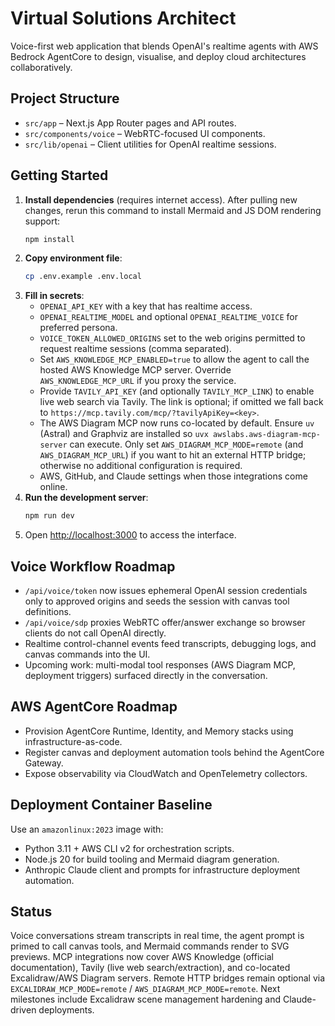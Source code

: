 # Virtual Solutions Architect

Voice-first web application that blends OpenAI's realtime agents with AWS Bedrock AgentCore to design, visualise, and deploy cloud architectures collaboratively.

## Project Structure

- `src/app` – Next.js App Router pages and API routes.
- `src/components/voice` – WebRTC-focused UI components.
- `src/lib/openai` – Client utilities for OpenAI realtime sessions.

## Getting Started

1. **Install dependencies** (requires internet access). After pulling new changes, rerun this command to install Mermaid and JS DOM rendering support:
   ```bash
   npm install
   ```
2. **Copy environment file**:
   ```bash
   cp .env.example .env.local
   ```
3. **Fill in secrets**:
   - `OPENAI_API_KEY` with a key that has realtime access.
   - `OPENAI_REALTIME_MODEL` and optional `OPENAI_REALTIME_VOICE` for preferred persona.
   - `VOICE_TOKEN_ALLOWED_ORIGINS` set to the web origins permitted to request realtime sessions (comma separated).
   - Set `AWS_KNOWLEDGE_MCP_ENABLED=true` to allow the agent to call the hosted AWS Knowledge MCP server. Override `AWS_KNOWLEDGE_MCP_URL` if you proxy the service.
   - Provide `TAVILY_API_KEY` (and optionally `TAVILY_MCP_LINK`) to enable live web search via Tavily. The link is optional; if omitted we fall back to `https://mcp.tavily.com/mcp/?tavilyApiKey=<key>`.
   - The AWS Diagram MCP now runs co-located by default. Ensure `uv` (Astral) and Graphviz are installed so `uvx awslabs.aws-diagram-mcp-server` can execute. Only set `AWS_DIAGRAM_MCP_MODE=remote` (and `AWS_DIAGRAM_MCP_URL`) if you want to hit an external HTTP bridge; otherwise no additional configuration is required.
   - AWS, GitHub, and Claude settings when those integrations come online.
4. **Run the development server**:
   ```bash
   npm run dev
   ```
5. Open [http://localhost:3000](http://localhost:3000) to access the interface.

## Voice Workflow Roadmap

- `/api/voice/token` now issues ephemeral OpenAI session credentials only to approved origins and seeds the session with canvas tool definitions.
- `/api/voice/sdp` proxies WebRTC offer/answer exchange so browser clients do not call OpenAI directly.
- Realtime control-channel events feed transcripts, debugging logs, and canvas commands into the UI.
- Upcoming work: multi-modal tool responses (AWS Diagram MCP, deployment triggers) surfaced directly in the conversation.

## AWS AgentCore Roadmap

- Provision AgentCore Runtime, Identity, and Memory stacks using infrastructure-as-code.
- Register canvas and deployment automation tools behind the AgentCore Gateway.
- Expose observability via CloudWatch and OpenTelemetry collectors.

## Deployment Container Baseline

Use an `amazonlinux:2023` image with:
- Python 3.11 + AWS CLI v2 for orchestration scripts.
- Node.js 20 for build tooling and Mermaid diagram generation.
- Anthropic Claude client and prompts for infrastructure deployment automation.

## Status

Voice conversations stream transcripts in real time, the agent prompt is primed to call canvas tools, and Mermaid commands render to SVG previews. MCP integrations now cover AWS Knowledge (official documentation), Tavily (live web search/extraction), and co-located Excalidraw/AWS Diagram servers. Remote HTTP bridges remain optional via `EXCALIDRAW_MCP_MODE=remote` / `AWS_DIAGRAM_MCP_MODE=remote`. Next milestones include Excalidraw scene management hardening and Claude-driven deployments.

